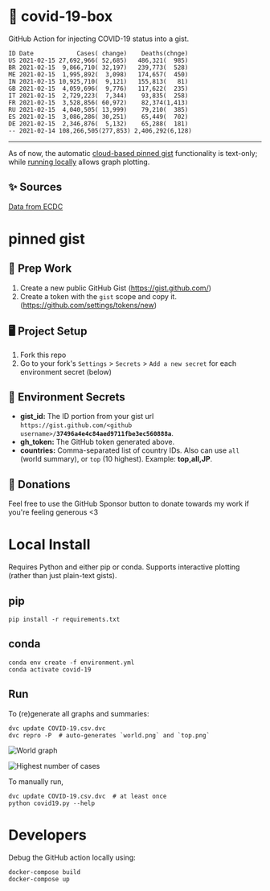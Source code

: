 # 🏥 covid-19-box

GitHub Action for injecting COVID-19 status into a gist.

```
ID Date            Cases( change)    Deaths(chnge)
US 2021-02-15 27,692,966( 52,685)   486,321(  985)
BR 2021-02-15  9,866,710( 32,197)   239,773(  528)
ME 2021-02-15  1,995,892(  3,098)   174,657(  450)
IN 2021-02-15 10,925,710(  9,121)   155,813(   81)
GB 2021-02-15  4,059,696(  9,776)   117,622(  235)
IT 2021-02-15  2,729,223(  7,344)    93,835(  258)
FR 2021-02-15  3,528,856( 60,972)    82,374(1,413)
RU 2021-02-15  4,040,505( 13,999)    79,210(  385)
ES 2021-02-15  3,086,286( 30,251)    65,449(  702)
DE 2021-02-15  2,346,876(  5,132)    65,288(  181)
-- 2021-02-14 108,266,505(277,853) 2,406,292(6,128)
```

---

As of now, the automatic [cloud-based pinned gist](#pinned-gist) functionality is text-only;
while [running locally](#local-install) allows graph plotting.

## ✨ Sources

[Data from ECDC](https://www.ecdc.europa.eu/en/publications-data/download-todays-data-geographic-distribution-covid-19-cases-worldwide)

# pinned gist

## 🎒 Prep Work
1. Create a new public GitHub Gist (https://gist.github.com/)
1. Create a token with the `gist` scope and copy it. (https://github.com/settings/tokens/new)

## 🖥 Project Setup
1. Fork this repo
1. Go to your fork's `Settings` > `Secrets` > `Add a new secret` for each environment secret (below)

## 🤫 Environment Secrets
- **gist_id:** The ID portion from your gist url `https://gist.github.com/<github username>/`**`37496a4e4c84aed9711fbe3ec560888a`**.
- **gh_token:** The GitHub token generated above.
- **countries:** Comma-separated list of country IDs. Also can use `all` (world summary), or `top` (10 highest). Example: **top,all,JP**.

## 💸 Donations

Feel free to use the GitHub Sponsor button to donate towards my work if you're feeling generous <3

# Local Install

Requires Python and either pip or conda. Supports interactive plotting (rather than just plain-text gists).

## pip

```
pip install -r requirements.txt
```

## conda

```
conda env create -f environment.yml
conda activate covid-19
```

## Run

To (re)generate all graphs and summaries:

```
dvc update COVID-19.csv.dvc
dvc repro -P  # auto-generates `world.png` and `top.png`
```

![World graph](world.png)

![Highest number of cases](top.png)

To manually run,

```
dvc update COVID-19.csv.dvc  # at least once
python covid19.py --help
```

# Developers

Debug the GitHub action locally using:

```
docker-compose build
docker-compose up
```
